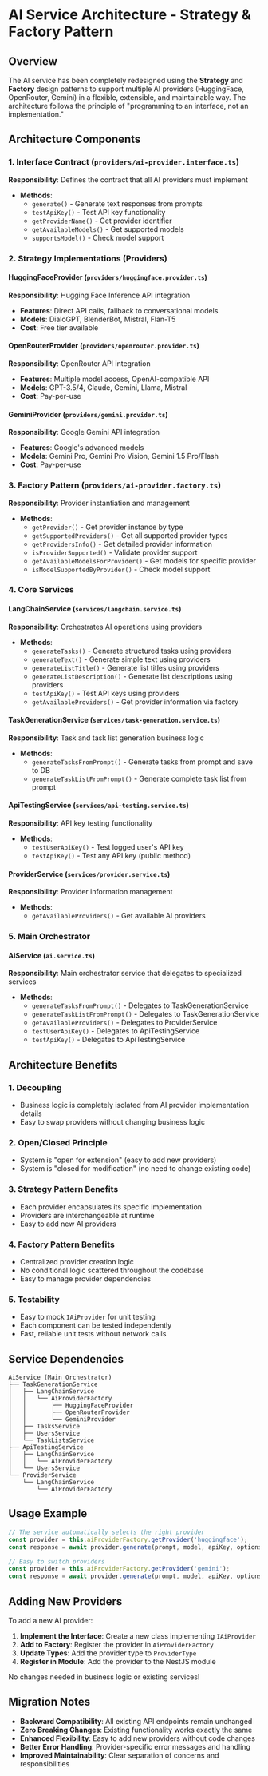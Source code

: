 # AI Service Architecture - Strategy & Factory Pattern

## Overview
The AI service has been completely redesigned using the **Strategy** and **Factory** design patterns to support multiple AI providers (HuggingFace, OpenRouter, Gemini) in a flexible, extensible, and maintainable way. The architecture follows the principle of "programming to an interface, not an implementation."

## Architecture Components

### 1. Interface Contract (`providers/ai-provider.interface.ts`)
**Responsibility**: Defines the contract that all AI providers must implement
- **Methods**:
  - `generate()` - Generate text responses from prompts
  - `testApiKey()` - Test API key functionality
  - `getProviderName()` - Get provider identifier
  - `getAvailableModels()` - Get supported models
  - `supportsModel()` - Check model support

### 2. Strategy Implementations (Providers)

#### HuggingFaceProvider (`providers/huggingface.provider.ts`)
**Responsibility**: Hugging Face Inference API integration
- **Features**: Direct API calls, fallback to conversational models
- **Models**: DialoGPT, BlenderBot, Mistral, Flan-T5
- **Cost**: Free tier available

#### OpenRouterProvider (`providers/openrouter.provider.ts`)
**Responsibility**: OpenRouter API integration
- **Features**: Multiple model access, OpenAI-compatible API
- **Models**: GPT-3.5/4, Claude, Gemini, Llama, Mistral
- **Cost**: Pay-per-use

#### GeminiProvider (`providers/gemini.provider.ts`)
**Responsibility**: Google Gemini API integration
- **Features**: Google's advanced models
- **Models**: Gemini Pro, Gemini Pro Vision, Gemini 1.5 Pro/Flash
- **Cost**: Pay-per-use

### 3. Factory Pattern (`providers/ai-provider.factory.ts`)
**Responsibility**: Provider instantiation and management
- **Methods**:
  - `getProvider()` - Get provider instance by type
  - `getSupportedProviders()` - Get all supported provider types
  - `getProvidersInfo()` - Get detailed provider information
  - `isProviderSupported()` - Validate provider support
  - `getAvailableModelsForProvider()` - Get models for specific provider
  - `isModelSupportedByProvider()` - Check model support

### 4. Core Services

#### LangChainService (`services/langchain.service.ts`)
**Responsibility**: Orchestrates AI operations using providers
- **Methods**:
  - `generateTasks()` - Generate structured tasks using providers
  - `generateText()` - Generate simple text using providers
  - `generateListTitle()` - Generate list titles using providers
  - `generateListDescription()` - Generate list descriptions using providers
  - `testApiKey()` - Test API keys using providers
  - `getAvailableProviders()` - Get provider information via factory

#### TaskGenerationService (`services/task-generation.service.ts`)
**Responsibility**: Task and task list generation business logic
- **Methods**:
  - `generateTasksFromPrompt()` - Generate tasks from prompt and save to DB
  - `generateTaskListFromPrompt()` - Generate complete task list from prompt

#### ApiTestingService (`services/api-testing.service.ts`)
**Responsibility**: API key testing functionality
- **Methods**:
  - `testUserApiKey()` - Test logged user's API key
  - `testApiKey()` - Test any API key (public method)

#### ProviderService (`services/provider.service.ts`)
**Responsibility**: Provider information management
- **Methods**:
  - `getAvailableProviders()` - Get available AI providers

### 5. Main Orchestrator

#### AiService (`ai.service.ts`)
**Responsibility**: Main orchestrator service that delegates to specialized services
- **Methods**:
  - `generateTasksFromPrompt()` - Delegates to TaskGenerationService
  - `generateTaskListFromPrompt()` - Delegates to TaskGenerationService
  - `getAvailableProviders()` - Delegates to ProviderService
  - `testUserApiKey()` - Delegates to ApiTestingService
  - `testApiKey()` - Delegates to ApiTestingService

## Architecture Benefits

### 1. **Decoupling**
- Business logic is completely isolated from AI provider implementation details
- Easy to swap providers without changing business logic

### 2. **Open/Closed Principle**
- System is "open for extension" (easy to add new providers)
- System is "closed for modification" (no need to change existing code)

### 3. **Strategy Pattern Benefits**
- Each provider encapsulates its specific implementation
- Providers are interchangeable at runtime
- Easy to add new AI providers

### 4. **Factory Pattern Benefits**
- Centralized provider creation logic
- No conditional logic scattered throughout the codebase
- Easy to manage provider dependencies

### 5. **Testability**
- Easy to mock `IAiProvider` for unit testing
- Each component can be tested independently
- Fast, reliable unit tests without network calls

## Service Dependencies

```
AiService (Main Orchestrator)
├── TaskGenerationService
│   ├── LangChainService
│   │   └── AiProviderFactory
│   │       ├── HuggingFaceProvider
│   │       ├── OpenRouterProvider
│   │       └── GeminiProvider
│   ├── TasksService
│   ├── UsersService
│   └── TaskListsService
├── ApiTestingService
│   ├── LangChainService
│   │   └── AiProviderFactory
│   └── UsersService
└── ProviderService
    └── LangChainService
        └── AiProviderFactory
```

## Usage Example

```typescript
// The service automatically selects the right provider
const provider = this.aiProviderFactory.getProvider('huggingface');
const response = await provider.generate(prompt, model, apiKey, options);

// Easy to switch providers
const provider = this.aiProviderFactory.getProvider('gemini');
const response = await provider.generate(prompt, model, apiKey, options);
```

## Adding New Providers

To add a new AI provider:

1. **Implement the Interface**: Create a new class implementing `IAiProvider`
2. **Add to Factory**: Register the provider in `AiProviderFactory`
3. **Update Types**: Add the provider type to `ProviderType`
4. **Register in Module**: Add the provider to the NestJS module

No changes needed in business logic or existing services!

## Migration Notes

- **Backward Compatibility**: All existing API endpoints remain unchanged
- **Zero Breaking Changes**: Existing functionality works exactly the same
- **Enhanced Flexibility**: Easy to add new providers without code changes
- **Better Error Handling**: Provider-specific error messages and handling
- **Improved Maintainability**: Clear separation of concerns and responsibilities
